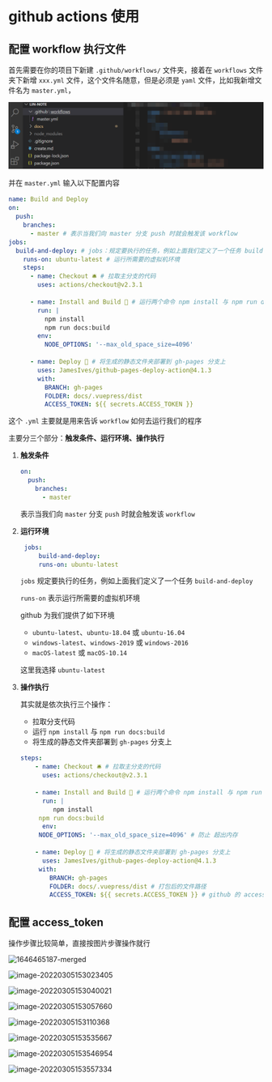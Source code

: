 # github actions 使用

## 配置 workflow 执行文件

首先需要在你的项目下新建 `.github/workflows/` 文件夹，接着在 `workflows` 文件夹下新增 `xxx.yml` 文件，这个文件名随意，但是必须是 `yaml` 文件，比如我新增文件名为 `master.yml`，

![image-20220305143915867](../../public/image-20220305143915867.png)

并在 `master.yml` 输入以下配置内容

```yaml
name: Build and Deploy
on:
  push:
    branches:
      - master # 表示当我们向 master 分支 push 时就会触发该 workflow
jobs:
  build-and-deploy: # jobs：规定要执行的任务，例如上面我们定义了一个任务 build-and-deploy
    runs-on: ubuntu-latest # 运行所需要的虚拟机环境 
    steps:
      - name: Checkout 🛎️ # 拉取主分支的代码
        uses: actions/checkout@v2.3.1

      - name: Install and Build 🔧 # 运行两个命令 npm install 与 npm run docs:build
        run: |
          npm install
          npm run docs:build
        env:
          NODE_OPTIONS: '--max_old_space_size=4096'

      - name: Deploy 🚀 # 将生成的静态文件夹部署到 gh-pages 分支上
        uses: JamesIves/github-pages-deploy-action@4.1.3
        with:
          BRANCH: gh-pages
          FOLDER: docs/.vuepress/dist
          ACCESS_TOKEN: ${{ secrets.ACCESS_TOKEN }}
```

这个 `.yml` 主要就是用来告诉 `workflow` 如何去运行我们的程序

主要分三个部分：**触发条件、运行环境、操作执行**

1. **触发条件**

   ```yaml
   on:
     push:
       branches:
         - master 
   ```

   表示当我们向 `master` 分支 `push` 时就会触发该 `workflow`
   
   


2. **运行环境**
   
   ```yaml
    jobs:
    	build-and-deploy: 
    	runs-on: ubuntu-latest 
   ```
   
   `jobs` 规定要执行的任务，例如上面我们定义了一个任务 `build-and-deploy`
   
   `runs-on` 表示运行所需要的虚拟机环境
   
   github 为我们提供了如下环境
   
   - `ubuntu-latest`、`ubuntu-18.04` 或 `ubuntu-16.04`
   - `windows-latest`、`windows-2019` 或 `windows-2016`
   - `macOS-latest` 或 `macOS-10.14`
   
   这里我选择 `ubuntu-latest`
   
   
   
3. **操作执行**

   其实就是依次执行三个操作：

   - 拉取分支代码
   - 运行 `npm install` 与 `npm run docs:build`
   - 将生成的静态文件夹部署到 `gh-pages` 分支上

   ```yaml
   steps:
       - name: Checkout 🛎️ # 拉取主分支的代码
         uses: actions/checkout@v2.3.1
   
       - name: Install and Build 🔧 # 运行两个命令 npm install 与 npm run docs:build
         run: |
         	npm install
       	npm run docs:build
         env:
       	NODE_OPTIONS: '--max_old_space_size=4096' # 防止 超出内存
   
       - name: Deploy 🚀 # 将生成的静态文件夹部署到 gh-pages 分支上
         uses: JamesIves/github-pages-deploy-action@4.1.3
       	with:
           BRANCH: gh-pages 
           FOLDER: docs/.vuepress/dist # 打包后的文件路径
           ACCESS_TOKEN: ${{ secrets.ACCESS_TOKEN }} # github 的 access_token
   ```

   

## 配置 access_token

操作步骤比较简单，直接按图片步骤操作就行

![1646465187-merged](http://wngz.club/1646465187-merged.png)

 ![image-20220305153023405](http://wngz.club/image-20220305153023405.png)

![image-20220305153040021](http://wngz.club/image-20220305153040021.png)

![image-20220305153057660](http://wngz.club/image-20220305153057660.png)

![image-20220305153110368](http://wngz.club/image-20220305153110368.png)

![image-20220305153535667](http://wngz.club/image-20220305153535667.png)

![image-20220305153546954](http://wngz.club/image-20220305153546954.png)

![image-20220305153557334](http://wngz.club/image-20220305153557334.png)

